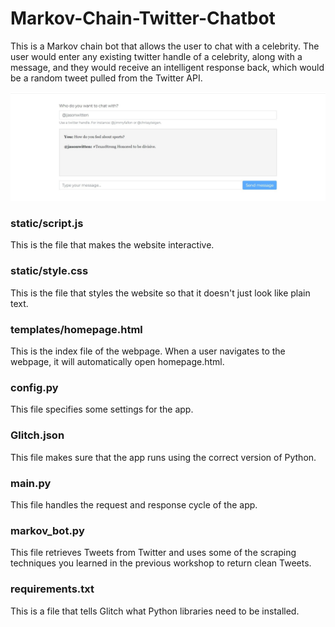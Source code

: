 # Markov-Chain-Twitter-Chatbot
 
This is a Markov chain bot that allows the user to chat with a celebrity. The user would enter any existing twitter handle of a celebrity, along with a message, and they would receive an intelligent response back, which would be a random tweet pulled from the Twitter API.

![](Twitterbot.jpg)
### static/script.js

This is the file that makes the website interactive.

### static/style.css

This is the file that styles the website so that it doesn't just look like plain text. 

### templates/homepage.html

This is the index file of the webpage. When a user navigates to the webpage, it will automatically open homepage.html. 

### config.py

This file specifies some settings for the app. 

### Glitch.json

This file makes sure that the app runs using the correct version of Python.

### main.py

This file handles the request and response cycle of the app. 

### markov_bot.py

This file retrieves Tweets from Twitter and uses some of the scraping techniques you learned in the previous workshop to return clean Tweets. 

### requirements.txt

This is a file that tells Glitch what Python libraries need to be installed. 
